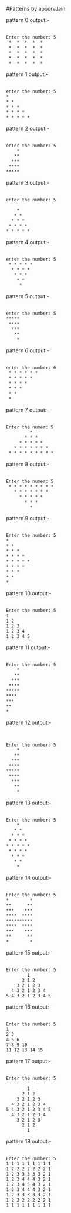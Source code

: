 #Patterns by apoorvJain

pattern 0 output:-<br/>
<br/>
```agsl
Enter the number: 5
 *  *  *  *  * 
 *  *  *  *  * 
 *  *  *  *  * 
 *  *  *  *  * 
 *  *  *  *  * 
```


pattern 1 output:-<br/>
<br/>
```
enter the number: 5
* 
* * 
* * * 
* * * * 
* * * * *
```
    
    
pattern 2 output:-<br/>
<br/>
```
enter the number: 5
    *
   **
  ***
 ****
*****
```


pattern 3 output:-<br/>
<br/>
```
enter the number: 5
     
    * 
   * * 
  * * * 
 * * * * 
* * * * * 
```


pattern 4 output:-<br/>
<br/>
```
enter the number: 5
 * * * * *
  * * * *
   * * *
    * *
     *
```


pattern 5 output:-<br/>
<br/>
```agsl
enter the number: 5
*****
 ****
  ***
   **
    *
```


pattern 6 output:-<br/>
<br/>
```agsl
enter the number: 6
 * * * * * *
 * * * * *
 * * * *
 * * *
 * *
 *
```


pattern 7 output:-<br/>
<br/>
```agsl
Enter the numer: 5
         * 
       * * * 
     * * * * * 
   * * * * * * * 
 * * * * * * * * * 
```


pattern 8 output:-<br/>
<br/>
```agsl
Enter the numer: 5
 * * * * * * * * * 
   * * * * * * * 
     * * * * * 
       * * * 
         * 
```


pattern 9 output:-<br/>
<br/>
```agsl
Enter the number: 5
* 
* * 
* * * 
* * * * 
* * * * * 
* * * * 
* * * 
* * 
* 
```


pattern 10 output:-</br>
<br/>
```agsl
Enter the number: 5
1 
1 2 
1 2 3 
1 2 3 4 
1 2 3 4 5 
```


pattern 11 output:-<br/>
<br/>
```agsl
Enter the number: 5
    *
   **
  ***
 ****
*****
****
***
**
*
```


pattern 12 output:-<br/>
<br/>
```agsl

Enter the number: 5
    *
   **
  ***
 ****
*****
 ****
  ***
   **
    *
```


pattern 13 output:-<br/>
<br/>
```agsl
Enter the number: 5
    * 
   * * 
  * * * 
 * * * * 
* * * * * 
 * * * * 
  * * * 
   * * 
    * 
```


pattern 14 output:-<br/>
<br/>
```agsl
Enter the number: 5
*        *
**      **
***    ***
****  ****
**********
****  ****
***    ***
**      **
*        *
```


pattern 15 output:-<br/>
<br/>
```agsl
Enter the number: 5
        1 
      2 1 2 
    3 2 1 2 3 
  4 3 2 1 2 3 4 
5 4 3 2 1 2 3 4 5 
```


pattern 16 output:-<br/>
<br/>
```agsl
Enter the number: 5
1 
2 3 
4 5 6 
7 8 9 10 
11 12 13 14 15 
```


pattern 17 output:-<br/>
<br/>
```agsl
Enter the number: 5
          
        1 
      2 1 2 
    3 2 1 2 3 
  4 3 2 1 2 3 4 
5 4 3 2 1 2 3 4 5 
  4 3 2 1 2 3 4 
    3 2 1 2 3 
      2 1 2 
        1 
```


pattern 18 output:-<br/>
<br/>
```agsl
Enter the number: 5
1 1 1 1 1 1 1 1 1 
1 2 2 2 2 2 2 2 1 
1 2 3 3 3 3 3 2 1 
1 2 3 4 4 4 3 2 1 
1 2 3 4 5 4 3 2 1 
1 2 3 4 4 4 3 2 1 
1 2 3 3 3 3 3 2 1 
1 2 2 2 2 2 2 2 1 
1 1 1 1 1 1 1 1 1 
```